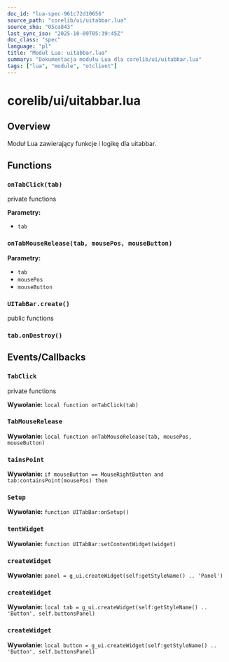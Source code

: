 ```yaml
---
doc_id: "lua-spec-961c72d10656"
source_path: "corelib/ui/uitabbar.lua"
source_sha: "05ca843"
last_sync_iso: "2025-10-09T05:39:45Z"
doc_class: "spec"
language: "pl"
title: "Moduł Lua: uitabbar.lua"
summary: "Dokumentacja modułu Lua dla corelib/ui/uitabbar.lua"
tags: ["lua", "module", "otclient"]
---
```


# corelib/ui/uitabbar.lua

## Overview

Moduł Lua zawierający funkcje i logikę dla uitabbar.

## Functions

### `onTabClick(tab)`

private functions

**Parametry:**

- `tab`

### `onTabMouseRelease(tab, mousePos, mouseButton)`

**Parametry:**

- `tab`
- `mousePos`
- `mouseButton`

### `UITabBar.create()`

public functions

### `tab.onDestroy()`

## Events/Callbacks

### `TabClick`

private functions

**Wywołanie:** `local function onTabClick(tab)`

### `TabMouseRelease`

**Wywołanie:** `local function onTabMouseRelease(tab, mousePos, mouseButton)`

### `tainsPoint`

**Wywołanie:** `if mouseButton == MouseRightButton and tab:containsPoint(mousePos) then`

### `Setup`

**Wywołanie:** `function UITabBar:onSetup()`

### `tentWidget`

**Wywołanie:** `function UITabBar:setContentWidget(widget)`

### `createWidget`

**Wywołanie:** `panel = g_ui.createWidget(self:getStyleName() .. 'Panel')`

### `createWidget`

**Wywołanie:** `local tab = g_ui.createWidget(self:getStyleName() .. 'Button', self.buttonsPanel)`

### `createWidget`

**Wywołanie:** `local button = g_ui.createWidget(self:getStyleName() .. 'Button', self.buttonsPanel)`
